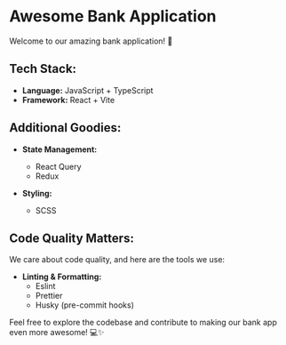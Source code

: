 # Awesome Bank Application

Welcome to our amazing bank application! 🚀

## Tech Stack:
  - **Language:** JavaScript + TypeScript
  - **Framework:** React + Vite

## Additional Goodies:
  - **State Management:**
    - React Query
    - Redux

  - **Styling:**
    - SCSS

## Code Quality Matters:
  We care about code quality, and here are the tools we use:

  - **Linting & Formatting:**
    - Eslint
    - Prettier
    - Husky (pre-commit hooks)

Feel free to explore the codebase and contribute to making our bank app even more awesome! 💻✨